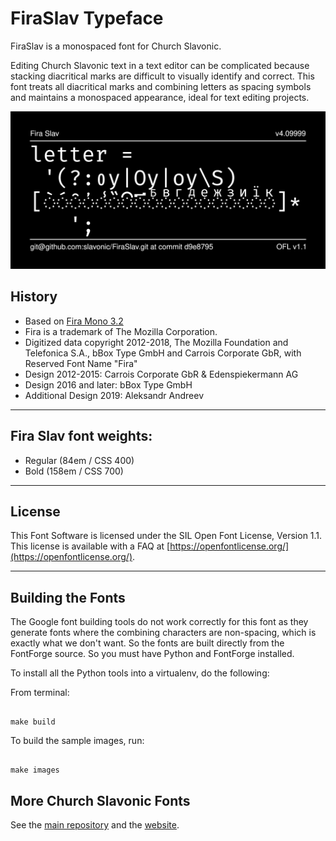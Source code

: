# FiraSlav Typeface

FiraSlav is a monospaced font for Church Slavonic.

Editing Church Slavonic text in a text editor can be complicated because
stacking diacritical marks are difficult to visually identify and correct.
This font treats all diacritical marks and combining letters as spacing
symbols and maintains a monospaced appearance, ideal for text editing projects.

![Sample Image](documentation/image2.png)

## History

- Based on [Fira Mono 3.2](https://github.com/bBoxType/FiraSans)
- Fira is a trademark of The Mozilla Corporation.
- Digitized data copyright 2012-2018, The Mozilla Foundation and Telefonica S.A., bBox Type GmbH and Carrois Corporate GbR, with Reserved Font Name "Fira" 
- Design 2012-2015: Carrois Corporate GbR & Edenspiekermann AG
- Design 2016 and later: bBox Type GmbH
- Additional Design 2019: Aleksandr Andreev

_ _ _ _ _ _ _ _ _ _ _ _ _ _ _ _ _ _ _ _

## Fira Slav font weights:

* Regular 		(84em / CSS 400)
* Bold  		(158em / CSS 700)
_ _ _ _ _ _ _ _ _ _ _ _ _ _ _ _ _ _ _ _

## License

This Font Software is licensed under the SIL Open Font License,
Version 1.1. This license is available with a FAQ at
[https://openfontlicense.org/](https://openfontlicense.org/).
_ _ _ _ _ _ _ _ _ _ _ _ _ _ _ _ _ _ _ _

## Building the Fonts

The Google font building tools do not work correctly for this font as
they generate fonts where the combining characters are non-spacing, which
is exactly what we don't want. So the fonts are built directly from the 
FontForge source. So you must have Python and FontForge installed.

To install all the Python tools into a virtualenv, do the following:

From terminal:

```

make build

```

To build the sample images, run:

```

make images

```

## More Church Slavonic Fonts

See the [main repository](https://github.com/typiconman/fonts-cu/issues) and the [website](https://sci.ponomar.net/fonts.html).
